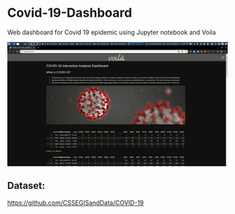 # Covid-19-Dashboard
Web dashboard for Covid 19 epidemic using Jupyter notebook and Voila

![](demo.gif)

## Dataset:
https://github.com/CSSEGISandData/COVID-19
